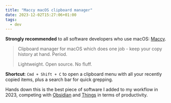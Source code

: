 ```yaml
---
title: "Maccy macOS clipboard manager"
date: 2023-12-02T15:27:06+01:00
tags:
  - dev
---
```


**Strongly recommended** to all software developers who use macOS: [Maccy](https://maccy.app/).

> Clipboard manager for macOS which does one job - keep your copy history at hand. Period.
>
> Lightweight. Open source. No fluff.

**Shortcut**: `Cmd + Shift + C` to open a clipboard menu with all your recently
copied items, plus a search bar for quick grepping.

Hands down this is the best piece of software I added to my workflow in 2023,
competing with [Obsidian](https://obsidian.md/) and
[Things](https://culturedcode.com/things/) in terms of productivity.

